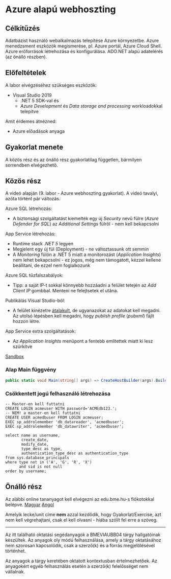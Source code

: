 # Azure alapú webhoszting

## Célkitűzés
Adatbázist használó webalkalmazás telepítése Azure környezetbe. Azure menedzsment eszközök megismerése, pl. Azure portál, Azure Cloud Shell. Azure erőforrások létrehozása és konfigurálása. ADO.NET alapú adatelérés (az önálló részben).


## Előfeltételek

A labor elvégzéséhez szükséges eszközök:

- Visual Studio 2019 
  - .NET 5 SDK-val és
  - _Azure Development_ és _Data storage and processing_ workloadokkal telepítve

Amit érdemes átnézned:

- Azure előadások anyaga

## Gyakorlat menete

A közös rész és az önálló rész gyakorlatilag független, bármilyen sorrendben elvégezhető.

## Közös rész
A videó alapján (9. labor - Azure webhoszting gyakorlat). A videó tavalyi, azóta történt pár változás.

Azure SQL létrehozás:

- A biztonsági szolgáltatást kiemelték egy új _Security_ nevű fülre (_Azure Defender for SQL_) az _Additional Settings_ fülről - nem kell bekapcsolni
	
App Service létrehozás:

- Runtime stack _.NET 5_ legyen
- Megjelent egy új fül (Deployment) - ne változtassunk ott semmin
- A _Monitoring_ fülön a .NET 5 miatt a monitorozást (_Application Insights_) nem lehet bekapcsolni - ez jogos, még nem támogatott, kézzel kellene beállítani, de ezzel nem foglalkozunk

Azure SQL tűzfalszabályok:

- Tipp: a saját IP-t sokkal könnyebb hozzáadni a felület tetején az _Add Client IP_ gombbal. Menteni ne felejtsetek el utána.

Publikálás Visual Studio-ból:

- A felület kinézetre [átalakult](https://docs.microsoft.com/en-us/visualstudio/deployment/quickstart-deploy-to-azure?view=vs-2019#publish-to-azure-app-service-on-windows), de ugyanazokat az adatokat kell megadni. Az utolsó lépésben kell megadni, hogy _publish profile_ (_pubxml_) fájlt hozzon létre.

App Service extra szolgáltatások:

- Az _Application Insights_ menüpont a fentebb említettek miatt ki lesz szürkítve


[Sandbox](https://docs.microsoft.com/hu-hu/learn/modules/develop-app-that-queries-azure-sql/3-exercise-create-tables-bulk-import-query-data)

### Alap Main függvény

```csharp
public static void Main(string[] args) => CreateHostBuilder(args).Build().Run();
```

### Csökkentett jogú felhasználó létrehozása
```tsql
-- Master-en kell futtatni
CREATE LOGIN acmeuser WITH password='ACMEdb123.';
-- NEM! a master-en kell futtatni
CREATE USER acmedbuser FROM LOGIN acmeuser;
EXEC sp_addrolemember 'db_datareader', 'acmedbuser';
EXEC sp_addrolemember 'db_datawriter', 'acmedbuser';

select name as username,
       create_date,
       modify_date,
       type_desc as type,
       authentication_type_desc as authentication_type
from sys.database_principals
where type not in ('A', 'G', 'R', 'X')
      and sid is not null
order by username;
```

## Önálló rész
Az alábbi online tananyagot kell elvégezni az edu.bme.hu-s fiókotokkal belépve.
[Magyar](https://docs.microsoft.com/hu-hu/learn/modules/develop-app-that-queries-azure-sql/) [Angol](https://docs.microsoft.com/en-us/learn/modules/develop-app-that-queries-azure-sql/)

Amelyik lecke/unit címe **nem** azzal kezdődik, hogy Gyakorlat/Exercise, azt nem kell végrehajtani, csak el kell olvasni - hiába szólít fel erre a szöveg.

---

Az itt található oktatási segédanyagok a BMEVIAUBB04 tárgy hallgatóinak készültek. Az anyagok oly módú felhasználása, amely a tárgy oktatásához nem szorosan kapcsolódik, csak a szerző(k) és a forrás megjelölésével történhet.

Az anyagok a tárgy keretében oktatott kontextusban értelmezhetőek. Az anyagokért egyéb felhasználás esetén a szerző(k) felelősséget nem vállalnak.
